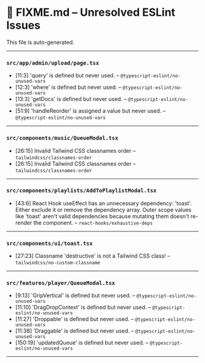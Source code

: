 # 🚧 FIXME.md – Unresolved ESLint Issues

This file is auto-generated.

---
### `src/app/admin/upload/page.tsx`
- [11:3] 'query' is defined but never used. – `@typescript-eslint/no-unused-vars`
- [12:3] 'where' is defined but never used. – `@typescript-eslint/no-unused-vars`
- [13:3] 'getDocs' is defined but never used. – `@typescript-eslint/no-unused-vars`
- [51:9] 'handleReorder' is assigned a value but never used. – `@typescript-eslint/no-unused-vars`

---
### `src/components/music/QueueModal.tsx`
- [26:15] Invalid Tailwind CSS classnames order – `tailwindcss/classnames-order`
- [26:15] Invalid Tailwind CSS classnames order – `tailwindcss/classnames-order`

---
### `src/components/playlists/AddToPlaylistModal.tsx`
- [43:6] React Hook useEffect has an unnecessary dependency: 'toast'. Either exclude it or remove the dependency array. Outer scope values like 'toast' aren't valid dependencies because mutating them doesn't re-render the component. – `react-hooks/exhaustive-deps`

---
### `src/components/ui/toast.tsx`
- [27:23] Classname 'destructive' is not a Tailwind CSS class! – `tailwindcss/no-custom-classname`

---
### `src/features/player/QueueModal.tsx`
- [9:13] 'GripVertical' is defined but never used. – `@typescript-eslint/no-unused-vars`
- [11:10] 'DragDropContext' is defined but never used. – `@typescript-eslint/no-unused-vars`
- [11:27] 'Droppable' is defined but never used. – `@typescript-eslint/no-unused-vars`
- [11:38] 'Draggable' is defined but never used. – `@typescript-eslint/no-unused-vars`
- [150:19] 'updatedQueue' is defined but never used. – `@typescript-eslint/no-unused-vars`

---

